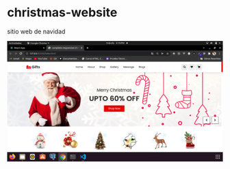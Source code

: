 # christmas-website
 sitio web de navidad

<img src='https://github.com/Josimar-Victoria/christmas-website/blob/main/images/Captura%20de%20pantalla%20de%202021-12-09%2016-19-08.png?raw=true' alt='img'/>
